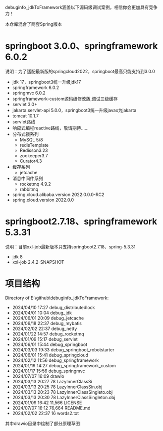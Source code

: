 debuginfo_jdkToFramework涵盖以下源码级调试案例，相信你会更加具有竞争力！

本仓库混合了两套Spring版本

# springboot 3.0.0、springframework 6.0.2
说明：为了适配最新版的springcloud2022，springboot最高只能支持到3.0.0

- jdk 17，springboot3统一升级jdk17
- springframework 6.0.2
- springmvc 6.0.2
- springframework-custom源码级修改版,调试三级缓存
- servlet 3.0+
- jakarta.servlet-api 5.0.0，springboot3统一升级javax为jakarta
- tomcat 10.1.7
- servlet路线
- 响应式编程reactive路线，敬请期待......
- 分布式锁系列
  - MySQL 5/8
  - redisTemplate
  - Redisson3.23
  - zookeeper3.7
  - Curator4.3
- 缓存系列
  - jetcache
- 消息中间件系列
  - rocketmq 4.9.2
  - rabbitmq 
- spring.cloud.alibaba.version 2022.0.0.0-RC2
- spring.cloud.version 2022.0.0

# springboot2.7.18、springframework 5.3.31
说明：目前xxl-job最新版本只支持springboot2.7.18、spring-5.3.31

- jdk 8
- xxl-job 2.4.2-SNAPSHOT

# 项目结构
Directory of E:\github\debuginfo_jdkToFramework:

- 2024/04/10  17:27              debug_distributedlock
- 2024/04/01  10:04              debug_jdk
- 2024/06/01  20:09              debug_jetcache
- 2024/06/18  22:37              debug_mybatis
- 2024/02/02  22:37              debug_netty
- 2024/01/22  14:57              debug_rocketmq
- 2024/01/09  15:17              debug_servlet
- 2024/06/01  15:44              debug_springboot
- 2024/03/03  19:33              debug_springboot_robotstarter
- 2024/06/01  15:41              debug_springcloud
- 2024/02/12  11:56              debug_springframework
- 2024/01/19  14:27              debug_springframework_custom
- 2024/01/17  15:56              debug_springmvc
- 2024/07/07  16:09              drawio
- 2024/03/13  20:27                78 LazyInnerClassSi
- 2024/03/13  20:25                78 LazyInnerClassSin.obj
- 2024/03/13  20:23                78 LazyInnerClassSingleto.obj
- 2024/03/13  20:30                78 LazyInnerClassSingleton.obj
- 2024/01/09  16:42            11,566 LICENSE
- 2024/07/07  16:12            76,664 README.md
- 2024/02/02  22:37                16 words2.txt

其中drawio目录中绘制了部分原理草图

